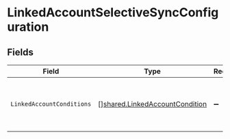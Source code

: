 # LinkedAccountSelectiveSyncConfiguration


## Fields

| Field                                                                                   | Type                                                                                    | Required                                                                                | Description                                                                             |
| --------------------------------------------------------------------------------------- | --------------------------------------------------------------------------------------- | --------------------------------------------------------------------------------------- | --------------------------------------------------------------------------------------- |
| `LinkedAccountConditions`                                                               | [][shared.LinkedAccountCondition](../../../pkg/models/shared/linkedaccountcondition.md) | :heavy_minus_sign:                                                                      | The conditions belonging to a selective sync.                                           |